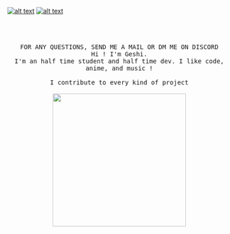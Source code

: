 <!-- links to social media icons -->
<!-- icons with padding -->
[1.1]: http://i.imgur.com/tXSoThF.png (twitter icon with padding)
[2.1]: http://i.imgur.com/P3YfQoD.png (facebook icon with padding)
[3.1]: http://i.imgur.com/yCsTjba.png (google plus icon with padding)
[4.1]: http://i.imgur.com/YckIOms.png (tumblr icon with padding)
[5.1]: http://i.imgur.com/1AGmwO3.png (dribbble icon with padding)
[6.1]: http://i.imgur.com/0o48UoR.png (github icon with padding)
<!-- icons without padding -->
[1.2]: http://i.imgur.com/wWzX9uB.png (twitter icon without padding)
[2.2]: http://i.imgur.com/fep1WsG.png (facebook icon without padding)
[3.2]: http://i.imgur.com/VlgBKQ9.png (google plus icon without padding)
[4.2]: http://i.imgur.com/jDRp47c.png (tumblr icon without padding)
[5.2]: http://i.imgur.com/Vvy3Kru.png (dribbble icon without padding)
[6.2]: http://i.imgur.com/9I6NRUm.png (github icon without padding)
<!-- links to your social media accounts -->
<!-- update these accordingly -->
[1]: http://www.twitter.com/geshiosu
[6]: http://www.github.com/geshii
<!-- Please don't remove this: Grab your social icons from https://github.com/carlsednaoui/gitsocial -->

 [![alt text][1.2]][1] [![alt text][6.2]][6]
<p align="center">
  <br>
  <br>
  <br>
  <samp> FOR ANY QUESTIONS, SEND ME A MAIL OR DM ME ON DISCORD<br> Hi ! I'm <a>Geshi</a>.<br>  I'm an half time student and half time dev. I like code, anime, and music !<br><br>I contribute to every kind of project </samp>
  <br>
  <br>
  <img src="https://u.geshii.moe/j4vzuf9a6ksv.png" width="300" />
</p>

